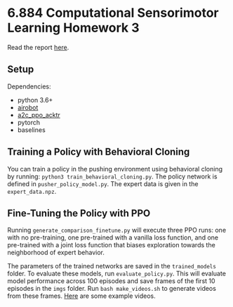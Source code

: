 # 6.884 Computational Sensorimotor Learning Homework 3

Read the report [here](https://github.com/gmargo11/csl-hw3/blob/master/CSL_HW3.pdf).

## Setup
Dependencies:
- python 3.6+
- [airobot](https://github.com/Improbable-AI/airobot)
- [a2c_ppo_acktr](https://github.com/ikostrikov/pytorch-a2c-ppo-acktr-gail)
- pytorch
- baselines


## Training a Policy with Behavioral Cloning

You can train a policy in the pushing environment using behavioral cloning by running: `python3 train_behavioral_cloning.py`. The policy network is defined in `pusher_policy_model.py`. The expert data is given in the `expert_data.npz`.

## Fine-Tuning the Policy with PPO

Running `generate_comparison_finetune.py` will execute three PPO runs: one with no pre-training, one pre-trained with a vanilla loss function, and one pre-trained with a joint loss function that biases exploration towards the neighborhood of expert behavior.

The parameters of the trained networks are saved in the `trained_models` folder. To evaluate these models, run `evaluate_policy.py`. This will evaluate model performance across 100 episodes and save frames of the first 10 episodes in the `imgs` folder. Run `bash make_videos.sh` to generate videos from these frames. [Here](https://drive.google.com/drive/folders/1plNm8G8yayOXdlaRtwhvTOmH7gvMhfrc) are some example videos.
